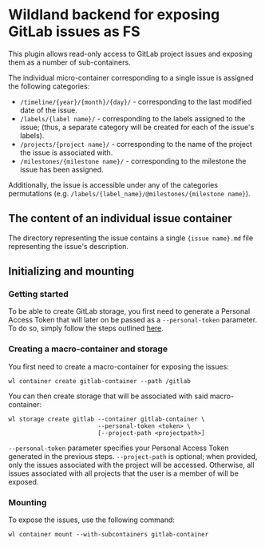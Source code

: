 # Wildland backend for exposing GitLab issues as FS
This plugin allows read-only access to GitLab project issues and exposing them as a number of sub-containers.

The individual micro-container corresponding to a single issue is assigned the following categories:

- `/timeline/{year}/{month}/{day}/` - corresponding to the last modified date of the issue.
- `/labels/{label name}/` - corresponding to the labels assigned to the issue; (thus, a separate category will be created for each of the issue's labels).
- `/projects/{project name}/` - corresponding to the name of the project the issue is associated with.
- `/milestones/{milestone name}/` - corresponding to the milestone the issue has been assigned.

Additionally, the issue is accessible under any of the categories permutations (e.g. `/labels/{label_name}/@milestones/{milestone name}`).

## The content of an individual issue container

The directory representing the issue contains a single `{issue name}.md` file representing the issue's description.

## Initializing and mounting

### Getting started

To be able to create GitLab storage, you first need to generate a Personal Access Token that will later on be passed as a `--personal-token` parameter. To do so, simply follow the steps outlined [here][1].

### Creating a macro-container and storage

You first need to create a macro-container for exposing the issues:
```
wl container create gitlab-container --path /gitlab
```
You can then create storage that will be associated with said macro-container:
```
wl storage create gitlab --container gitlab-container \ 
                         --personal-token <token> \
                         [--project-path <projectpath>]
```
`--personal-token` parameter specifies your Personal Access Token generated in the previous steps.
`--project-path` is optional; when provided, only the issues associated with the project will be accessed. Otherwise, all issues associated with all projects that the user is a member of will be exposed.

### Mounting

To expose the issues, use the following command:
```
wl container mount --with-subcontainers gitlab-container
```

[1]: https://docs.gitlab.com/ee/user/profile/personal_access_tokens.html




